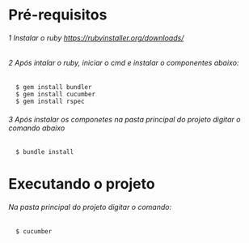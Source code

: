 # Pré-requisitos
######	1 Instalar o ruby https://rubyinstaller.org/downloads/
######	2 Após intalar o ruby, iniciar o cmd e instalar o componentes abaixo:
	  $ gem install bundler
	  $ gem install cucumber
	  $ gem install rspec
	  
######	3 Após instalar os componetes na pasta principal do projeto digitar o comando abaixo
	  $ bundle install
	  
# Executando o projeto 
######	Na pasta principal do projeto digitar o comando:
	  $ cucumber
